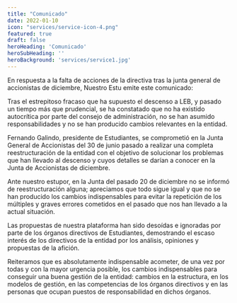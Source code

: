 ```yaml
---
title: "Comunicado"
date: 2022-01-10
icon: "services/service-icon-4.png"
featured: true
draft: false
heroHeading: 'Comunicado'
heroSubHeading: ''
heroBackground: 'services/service1.jpg'
---
```


En respuesta a la falta de acciones de la directiva tras la junta general de accionistas de diciembre, Nuestro Estu emite este comunicado:

Tras el estrepitoso fracaso que ha supuesto el descenso a LEB, y pasado un tiempo más que prudencial, se ha constatado que no ha existido autocrítica por parte del consejo de administración, no se han asumido responsabilidades y no se han producido cambios relevantes en la entidad.

Fernando Galindo, presidente de Estudiantes, se comprometió en la Junta General de Accionistas del 30 de junio pasado a realizar una completa reestructuración de la entidad con el objetivo de solucionar los problemas que han llevado al descenso y cuyos detalles se darían a conocer en la Junta de Accionistas de diciembre.

Ante nuestro estupor, en la Junta del pasado 20 de diciembre no se informó de reestructuración alguna; apreciamos que todo sigue igual y que no se han producido los cambios indispensables para evitar la repetición de los múltiples y graves errores cometidos en el pasado que nos han llevado a la actual situación.

Las propuestas de nuestra plataforma han sido desoídas e ignoradas por parte de los órganos directivos de Estudiantes, demostrando el escaso interés de los directivos de la entidad por los análisis, opiniones y propuestas de la afición.

Reiteramos que es absolutamente indispensable acometer, de una vez por todas y con la mayor urgencia posible, los cambios indispensables para conseguir una buena gestión de la entidad: cambios en la estructura, en los modelos de gestión, en las competencias de los órganos directivos y en las personas que ocupan puestos de responsabilidad en dichos órganos.










